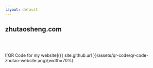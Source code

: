 ```yaml
---
layout: default
---
```


## zhutaosheng.com

<br>

<br>


![QR Code for my website]({{ site.github.url }}/assets/qr-code/qr-code-zhutao-website.png){width=70%}
